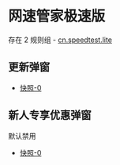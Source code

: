# 网速管家极速版

存在 2 规则组 - [cn.speedtest.lite](/src/apps/cn.speedtest.lite.ts)

## 更新弹窗

- [快照-0](https://gkd-kit.gitee.io/import/12715483)

## 新人专享优惠弹窗

默认禁用

- [快照-0](https://gkd-kit.gitee.io/import/12715511)
